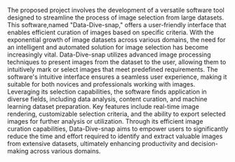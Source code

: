 The proposed project involves the development of a versatile software tool designed to streamline the process of image selection from large datasets. 
This software,named "Data-Dive-snap," offers a user-friendly interface that enables efficient curation of images based on specific criteria. With the exponential growth 
of image datasets across various domains, the need for an intelligent and automated solution for image selection has become increasingly vital.
Data-Dive-snap utilizes advanced image processing techniques to present images from the dataset to the user, allowing them to intuitively mark or select images that meet predefined 
requirements. The software's intuitive interface ensures a seamless user experience, making it suitable for both novices and professionals working with images. 
Leveraging its selection capabilities, the software finds application in diverse fields, including data analysis, content curation, and machine learning dataset preparation.
Key features include real-time image rendering, customizable selection criteria, and the ability to export selected images for further analysis or utilization. 
Through its efficient image curation capabilities, Data-Dive-snap aims to empower users to significantly reduce the time and effort required to identify 
and extract valuable images from extensive datasets, ultimately enhancing productivity and decision-making across various domains.
